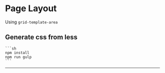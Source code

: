 # Page Layout

Using `grid-template-area`

## Generate css from less

    ```sh
    npm install
    npm run gulp
    ```

---
